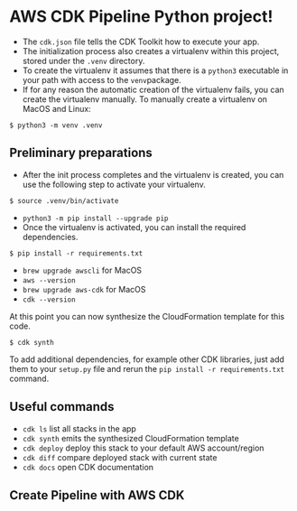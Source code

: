 
# AWS CDK Pipeline Python project!

- The `cdk.json` file tells the CDK Toolkit how to execute your app.
- The initialization process also creates a virtualenv within this project, stored under the `.venv` directory. 
- To create the virtualenv it assumes that there is a `python3` executable in your path with access to the `venv`package.
- If for any reason the automatic creation of the virtualenv fails, you can create the virtualenv manually. To manually create a virtualenv on MacOS and Linux:
```
$ python3 -m venv .venv
```

## Preliminary preparations
* After the init process completes and the virtualenv is created, you can use the following
step to activate your virtualenv.
```
$ source .venv/bin/activate
```
* `python3 -m pip install --upgrade pip` 
* Once the virtualenv is activated, you can install the required dependencies.
```
$ pip install -r requirements.txt
```
* `brew upgrade awscli` for MacOS 
* `aws --version` 
* `brew upgrade aws-cdk` for MacOS
* `cdk --version`


At this point you can now synthesize the CloudFormation template for this code.
```
$ cdk synth
```

To add additional dependencies, for example other CDK libraries, just add
them to your `setup.py` file and rerun the `pip install -r requirements.txt`
command.

## Useful commands

 * `cdk ls`          list all stacks in the app
 * `cdk synth`       emits the synthesized CloudFormation template
 * `cdk deploy`      deploy this stack to your default AWS account/region
 * `cdk diff`        compare deployed stack with current state
 * `cdk docs`        open CDK documentation

## Create Pipeline with AWS CDK




